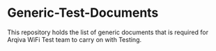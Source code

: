 # Generic-Test-Documents
This repository holds the list of generic documents that is required for Arqiva WiFi Test team to carry on with Testing.
